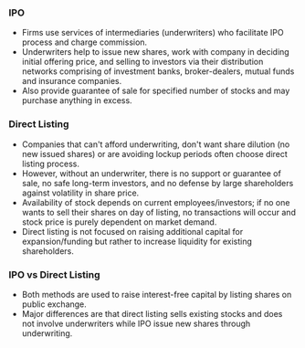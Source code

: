 ### IPO

- Firms use services of intermediaries (underwriters) who facilitate IPO process and charge commission.
- Underwriters help to issue new shares, work with company in deciding initial offering price, and selling to investors via their distribution networks comprising of investment banks, broker-dealers, mutual funds and insurance companies.
- Also provide guarantee of sale for specified number of stocks and may purchase anything in excess.

### Direct Listing

- Companies that can't afford underwriting, don't want share dilution (no new issued shares) or are avoiding lockup periods often choose direct listing process.
- However, without an underwriter, there is no support or guarantee of sale, no safe long-term investors, and no defense by large shareholders against volatility in share price.
- Availability of stock depends on current employees/investors; if no one wants to sell their shares on day of listing, no transactions will occur and stock price is purely dependent on market demand.
- Direct listing is not focused on raising additional capital for expansion/funding but rather to increase liquidity for existing shareholders.

### IPO vs Direct Listing

- Both methods are used to raise interest-free capital by listing shares on public exchange.
- Major differences are that direct listing sells existing stocks and does not involve underwriters while IPO issue new shares through underwriting.
